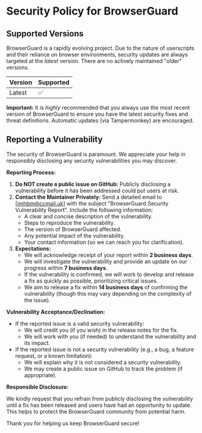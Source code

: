 # Security Policy for BrowserGuard

## Supported Versions

BrowserGuard is a rapidly evolving project. Due to the nature of userscripts and their reliance on browser environments, security updates are always targeted at the *latest* version. There are no actively maintained "older" versions.

| Version | Supported          |
| ------- | ------------------ |
| Latest  | :white_check_mark: |

**Important:** It is *highly* recommended that you always use the most recent version of BrowserGuard to ensure you have the latest security fixes and threat definitions. Automatic updates (via Tampermonkey) are encouraged.

## Reporting a Vulnerability

The security of BrowserGuard is paramount. We appreciate your help in responsibly disclosing any security vulnerabilities you may discover.

**Reporting Process:**

1.  **Do NOT create a public issue on GitHub:** Publicly disclosing a vulnerability before it has been addressed could put users at risk.
2.  **Contact the Maintainer Privately:** Send a detailed email to [jmhbm@ccmail.uk] with the subject "BrowserGuard Security Vulnerability Report". Include the following information:
    *   A clear and concise description of the vulnerability.
    *   Steps to reproduce the vulnerability.
    *   The version of BrowserGuard affected.
    *   Any potential impact of the vulnerability.
    *   Your contact information (so we can reach you for clarification).
3.  **Expectations:**
    *   We will acknowledge receipt of your report within **2 business days**.
    *   We will investigate the vulnerability and provide an update on our progress within **7 business days**.
    *   If the vulnerability is confirmed, we will work to develop and release a fix as quickly as possible, prioritizing critical issues.
    *   We aim to release a fix within **14 business days** of confirming the vulnerability (though this may vary depending on the complexity of the issue).

**Vulnerability Acceptance/Declination:**

*   If the reported issue is a valid security vulnerability:
    *   We will credit you (if you wish) in the release notes for the fix.
    *   We will work with you (if needed) to understand the vulnerability and its impact.
*   If the reported issue is not a security vulnerability (e.g., a bug, a feature request, or a known limitation):
    *   We will explain why it is not considered a security vulnerability.
    *   We may create a public issue on GitHub to track the problem (if appropriate).

**Responsible Disclosure:**

We kindly request that you refrain from publicly disclosing the vulnerability until a fix has been released and users have had an opportunity to update. This helps to protect the BrowserGuard community from potential harm.

Thank you for helping us keep BrowserGuard secure!
